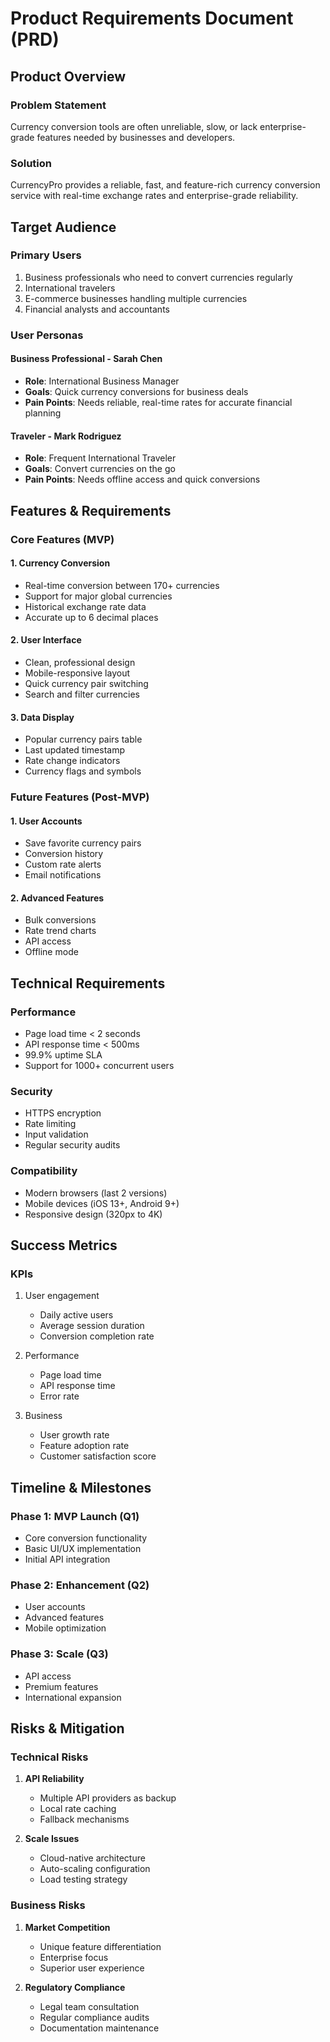 # Product Requirements Document (PRD)

## Product Overview

### Problem Statement
Currency conversion tools are often unreliable, slow, or lack enterprise-grade features needed by businesses and developers.

### Solution
CurrencyPro provides a reliable, fast, and feature-rich currency conversion service with real-time exchange rates and enterprise-grade reliability.

## Target Audience

### Primary Users
1. Business professionals who need to convert currencies regularly
2. International travelers
3. E-commerce businesses handling multiple currencies
4. Financial analysts and accountants

### User Personas

#### Business Professional - Sarah Chen
- **Role**: International Business Manager
- **Goals**: Quick currency conversions for business deals
- **Pain Points**: Needs reliable, real-time rates for accurate financial planning

#### Traveler - Mark Rodriguez
- **Role**: Frequent International Traveler
- **Goals**: Convert currencies on the go
- **Pain Points**: Needs offline access and quick conversions

## Features & Requirements

### Core Features (MVP)

#### 1. Currency Conversion
- Real-time conversion between 170+ currencies
- Support for major global currencies
- Historical exchange rate data
- Accurate up to 6 decimal places

#### 2. User Interface
- Clean, professional design
- Mobile-responsive layout
- Quick currency pair switching
- Search and filter currencies

#### 3. Data Display
- Popular currency pairs table
- Last updated timestamp
- Rate change indicators
- Currency flags and symbols

### Future Features (Post-MVP)

#### 1. User Accounts
- Save favorite currency pairs
- Conversion history
- Custom rate alerts
- Email notifications

#### 2. Advanced Features
- Bulk conversions
- Rate trend charts
- API access
- Offline mode

## Technical Requirements

### Performance
- Page load time < 2 seconds
- API response time < 500ms
- 99.9% uptime SLA
- Support for 1000+ concurrent users

### Security
- HTTPS encryption
- Rate limiting
- Input validation
- Regular security audits

### Compatibility
- Modern browsers (last 2 versions)
- Mobile devices (iOS 13+, Android 9+)
- Responsive design (320px to 4K)

## Success Metrics

### KPIs
1. User engagement
   - Daily active users
   - Average session duration
   - Conversion completion rate

2. Performance
   - Page load time
   - API response time
   - Error rate

3. Business
   - User growth rate
   - Feature adoption rate
   - Customer satisfaction score

## Timeline & Milestones

### Phase 1: MVP Launch (Q1)
- Core conversion functionality
- Basic UI/UX implementation
- Initial API integration

### Phase 2: Enhancement (Q2)
- User accounts
- Advanced features
- Mobile optimization

### Phase 3: Scale (Q3)
- API access
- Premium features
- International expansion

## Risks & Mitigation

### Technical Risks
1. **API Reliability**
   - Multiple API providers as backup
   - Local rate caching
   - Fallback mechanisms

2. **Scale Issues**
   - Cloud-native architecture
   - Auto-scaling configuration
   - Load testing strategy

### Business Risks
1. **Market Competition**
   - Unique feature differentiation
   - Enterprise focus
   - Superior user experience

2. **Regulatory Compliance**
   - Legal team consultation
   - Regular compliance audits
   - Documentation maintenance